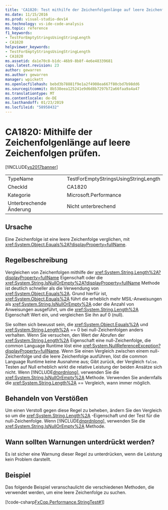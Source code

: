 ```yaml
---
title: 'CA1820: Test mithilfe der Zeichenfolgenlänge auf leere Zeichenfolgen | Microsoft-Dokumentation'
ms.date: 11/15/2016
ms.prod: visual-studio-dev14
ms.technology: vs-ide-code-analysis
ms.topic: reference
f1_keywords:
- TestForEmptyStringsUsingStringLength
- CA1820
helpviewer_keywords:
- TestForEmptyStringsUsingStringLength
- CA1820
ms.assetid: da1e70c8-b1dc-46b9-8b8f-4e6e48339681
caps.latest.revision: 23
author: gewarren
ms.author: gewarren
manager: wpickett
ms.openlocfilehash: bebd3b78881f9e1a2f4908ea667f80cbd7b98dd6
ms.sourcegitcommit: 8b538eea125241e9d6d8b7297b72a66faa9a4a47
ms.translationtype: MT
ms.contentlocale: de-DE
ms.lasthandoff: 01/23/2019
ms.locfileid: "58958432"
---
```

# <a name="ca1820-test-for-empty-strings-using-string-length"></a>CA1820: Mithilfe der Zeichenfolgenlänge auf leere Zeichenfolgen prüfen.
[!INCLUDE[vs2017banner](../includes/vs2017banner.md)]

|||
|-|-|
|TypeName|TestForEmptyStringsUsingStringLength|
|CheckId|CA1820|
|Kategorie|Microsoft.Performance|
|Unterbrechende Änderung|Nicht unterbrechend|

## <a name="cause"></a>Ursache
 Eine Zeichenfolge ist eine leere Zeichenfolge verglichen, mit <xref:System.Object.Equals%2A?displayProperty=fullName>.

## <a name="rule-description"></a>Regelbeschreibung
 Vergleichen von Zeichenfolgen mithilfe der <xref:System.String.Length%2A?displayProperty=fullName> Eigenschaft oder die <xref:System.String.IsNullOrEmpty%2A?displayProperty=fullName> Methode ist deutlich schneller als die Verwendung von <xref:System.Object.Equals%2A>. Grund hierfür ist, <xref:System.Object.Equals%2A> führt die erheblich mehr MSIL-Anweisungen als <xref:System.String.IsNullOrEmpty%2A> oder die Anzahl von Anweisungen ausgeführt, um die <xref:System.String.Length%2A> Eigenschaft Wert ein, und vergleichen Sie ihn auf 0 (null).

 Sie sollten sich bewusst sein, die <xref:System.Object.Equals%2A> und <xref:System.String.Length%2A> == 0 bei null-Zeichenfolgen anders verhalten. Wenn Sie versuchen, den Wert der Abrufen der <xref:System.String.Length%2A> Eigenschaft eine null-Zeichenfolge, die common Language Runtime löst eine <xref:System.NullReferenceException?displayProperty=fullName>. Wenn Sie einen Vergleich zwischen einem null-Zeichenfolge und die leere Zeichenfolge ausführen, löst die common Language Runtime keine Ausnahme aus; Gibt zurück, der Vergleich `false`. Testen auf Null erheblich wirkt die relative Leistung der beiden Ansätze sich nicht. Wenn [!INCLUDE[dnprdnlong](../includes/dnprdnlong-md.md)], verwenden Sie die <xref:System.String.IsNullOrEmpty%2A> Methode. Verwenden Sie andernfalls die <xref:System.String.Length%2A> == Vergleich, wann immer möglich.

## <a name="how-to-fix-violations"></a>Behandeln von Verstößen
 Um einen Verstoß gegen diese Regel zu beheben, ändern Sie den Vergleich so um die <xref:System.String.Length%2A> -Eigenschaft und der Test für die null-Zeichenfolge. Wenn [!INCLUDE[dnprdnlong](../includes/dnprdnlong-md.md)], verwenden Sie die <xref:System.String.IsNullOrEmpty%2A> Methode.

## <a name="when-to-suppress-warnings"></a>Wann sollten Warnungen unterdrückt werden?
 Es ist sicher eine Warnung dieser Regel zu unterdrücken, wenn die Leistung kein Problem darstellt.

## <a name="example"></a>Beispiel
 Das folgende Beispiel veranschaulicht die verschiedenen Methoden, die verwendet werden, um eine leere Zeichenfolge zu suchen.

 [!code-csharp[FxCop.Performance.StringTest#1](../snippets/csharp/VS_Snippets_CodeAnalysis/FxCop.Performance.StringTest/cs/FxCop.Performance.StringTest.cs#1)]
